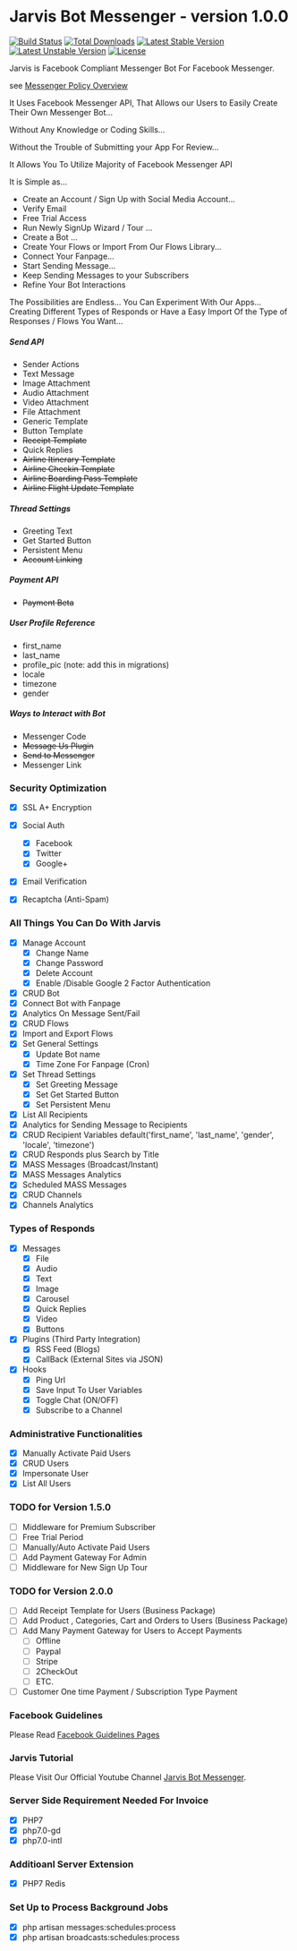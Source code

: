 # Jarvis Bot Messenger - version 1.0.0

[![Build Status](https://travis-ci.org/laravel/framework.svg)](https://travis-ci.org/laravel/framework)
[![Total Downloads](https://poser.pugx.org/laravel/framework/d/total.svg)](https://packagist.org/packages/laravel/framework)
[![Latest Stable Version](https://poser.pugx.org/laravel/framework/v/stable.svg)](https://packagist.org/packages/laravel/framework)
[![Latest Unstable Version](https://poser.pugx.org/laravel/framework/v/unstable.svg)](https://packagist.org/packages/laravel/framework)
[![License](https://poser.pugx.org/laravel/framework/license.svg)](https://packagist.org/packages/laravel/framework)

Jarvis is Facebook Compliant Messenger Bot For Facebook Messenger.

see [Messenger Policy Overview](https://developers.facebook.com/policy#messengerplatform)

It Uses Facebook Messenger API, That Allows our Users to Easily Create Their Own Messenger Bot...

Without Any Knowledge or Coding Skills...

Without the Trouble of Submitting your App For Review...

It Allows You To Utilize Majority of Facebook Messenger API

It is Simple as...

- Create an Account / Sign Up with Social Media Account...
- Verify Email
- Free Trial Access
- Run Newly SignUp Wizard / Tour ...
- Create a Bot ...
- Create Your Flows or Import From Our Flows Library...
- Connect Your Fanpage...
- Start Sending Message...
- Keep Sending Messages to your Subscribers
- Refine Your Bot Interactions

The Possibilities are Endless... You Can Experiment With Our Apps...
Creating Different Types of Responds or Have a Easy Import Of the Type of Responses / Flows You Want...

##### Send API

- Sender Actions
- Text Message
- Image Attachment
- Audio Attachment
- Video Attachment
- File Attachment
- Generic Template
- Button Template
- ~~Receipt Template~~
- Quick Replies
- ~~Airline Itinerary Template~~
- ~~Airline Checkin Template~~
- ~~Airline Boarding Pass Template~~
- ~~Airline Flight Update Template~~

##### Thread Settings
- Greeting Text
- Get Started Button
- Persistent Menu
- ~~Account Linking~~

##### Payment API
- ~~Payment Beta~~

##### User Profile Reference
- first_name
- last_name
- profile_pic (note: add this in migrations)
- locale
- timezone
- gender

##### Ways to Interact with Bot
- Messenger Code
- ~~Message Us Plugin~~
- ~~Send to Messenger~~
- Messenger Link


### Security Optimization

- [x] SSL A+ Encryption
- [x] Social Auth
  - [x] Facebook
  - [x] Twitter
  - [x] Google+
- [x] Email Verification
- [x] Recaptcha (Anti-Spam)


### All Things You Can Do With Jarvis
- [x] Manage Account
    - [x] Change Name
    - [x] Change Password
    - [x] Delete Account
    - [x] Enable /Disable Google 2 Factor Authentication
- [x] CRUD Bot
- [x] Connect Bot with Fanpage
- [x] Analytics On Message Sent/Fail
- [x] CRUD Flows
- [x] Import and Export Flows
- [x] Set General Settings
    - [x] Update Bot name
    - [x] Time Zone For Fanpage (Cron)
- [x] Set Thread Settings
    - [x] Set Greeting Message
    - [x] Set Get Started  Button
    - [x] Set Persistent Menu
- [x] List All Recipients
- [x] Analytics for Sending Message to Recipients
- [x] CRUD Recipient Variables default('first_name', 'last_name', 'gender', 'locale', 'timezone')
- [x] CRUD Responds plus Search by Title
- [x] MASS Messages (Broadcast/Instant)
- [x] MASS Messages Analytics
- [x] Scheduled MASS Messages
- [x] CRUD Channels
- [x] Channels Analytics

### Types of Responds
- [x] Messages
    - [x] File
    - [x] Audio
    - [x] Text
    - [x] Image
    - [x] Carousel
    - [x] Quick Replies
    - [x] Video
    - [x] Buttons
- [x] Plugins (Third Party Integration)
    - [x] RSS Feed (Blogs)
    - [x] CallBack (External Sites via JSON)
- [x] Hooks
    - [x] Ping Url
    - [x] Save Input To User Variables
    - [x] Toggle Chat (ON/OFF)
    - [x] Subscribe to a Channel

### Administrative Functionalities
- [x] Manually Activate Paid Users
- [x] CRUD Users
- [x] Impersonate User
- [x] List All Users

### TODO for Version 1.5.0

- [ ] Middleware for Premium Subscriber
- [ ] Free Trial Period
- [ ] Manually/Auto Activate Paid Users
- [ ] Add Payment Gateway For Admin
- [ ] Middleware for New Sign Up Tour
### TODO for Version 2.0.0
- [ ] Add Receipt Template for Users (Business Package)
- [ ] Add Product , Categories, Cart and Orders to Users (Business Package)
- [ ] Add Many Payment Gateway for Users to Accept Payments
    - [ ] Offline
    - [ ] Paypal
    - [ ] Stripe
    - [ ] 2CheckOut
    - [ ] ETC.
- [ ] Customer One time Payment / Subscription Type Payment

### Facebook Guidelines

Please Read [Facebook Guidelines Pages](https://developers.facebook.com/docs/messenger-platform/guidelines)
### Jarvis Tutorial

Please Visit Our Official Youtube Channel [Jarvis Bot Messenger](https://www.youtube.com/channel/UCDh23Q5AWaDMCutt3bS54nQ).


### Server Side Requirement Needed For Invoice
- [x] PHP7
- [x] php7.0-gd
- [x] php7.0-intl

### Additioanl Server Extension
- [x] PHP7 Redis

### Set Up to Process Background Jobs
- [x] php artisan messages:schedules:process
- [x] php artisan broadcasts:schedules:process
